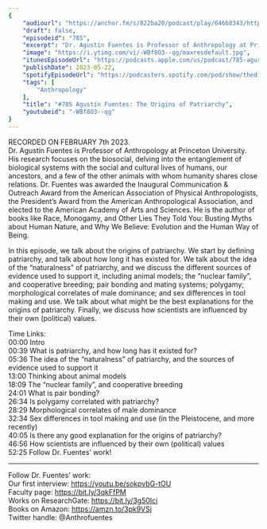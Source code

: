 ```yaml
---
{
	"audiourl": "https://anchor.fm/s/822ba20/podcast/play/64668343/https%3A%2F%2Fd3ctxlq1ktw2nl.cloudfront.net%2Fstaging%2F2023-1-7%2F2e9a8a14-916c-dbf6-4ddb-458b9f95545a.m4a",
	"draft": false,
	"episodeid": "785",
	"excerpt": "Dr. Agustín Fuentes is Professor of Anthropology at Princeton University. His research focuses on the biosocial, delving into the entanglement of biological systems with the social and cultural lives of humans, our ancestors, and a few of the other animals with whom humanity shares close relations. Dr. Fuentes was awarded the Inaugural Communication & Outreach Award from the American Association of Physical Anthropologists, the President’s Award from the American Anthropological Association, and elected to the American Academy of Arts and Sciences. He is the author of books like Race, Monogamy, and Other Lies They Told You: Busting Myths about Human Nature, and Why We Believe: Evolution and the Human Way of Being.",
	"image": "https://i.ytimg.com/vi/-WBf8O3--qg/maxresdefault.jpg",
	"itunesEpisodeUrl": "https://podcasts.apple.com/us/podcast/785-agust%C3%ADn-fuentes-the-origins-of-patriarchy/id1451347236?i=1000614034558&uo=4",
	"publishDate": 2023-05-22,
	"spotifyEpisodeUrl": "https://podcasters.spotify.com/pod/show/thedissenter/episodes/785-Agustn-Fuentes-The-Origins-of-Patriarchy-e1uk17n",
	"tags": [
		"Anthropology"
	],
	"title": "#785 Agustín Fuentes: The Origins of Patriarchy",
	"youtubeid": "-WBf8O3--qg"
}
---
```

RECORDED ON FEBRUARY 7th 2023.  
Dr. Agustín Fuentes is Professor of Anthropology at Princeton University. His research focuses on the biosocial, delving into the entanglement of biological systems with the social and cultural lives of humans, our ancestors, and a few of the other animals with whom humanity shares close relations. Dr. Fuentes was awarded the Inaugural Communication & Outreach Award from the American Association of Physical Anthropologists, the President’s Award from the American Anthropological Association, and elected to the American Academy of Arts and Sciences. He is the author of books like Race, Monogamy, and Other Lies They Told You: Busting Myths about Human Nature, and Why We Believe: Evolution and the Human Way of Being.

In this episode, we talk about the origins of patriarchy. We start by defining patriarchy, and talk about how long it has existed for. We talk about the idea of the “naturalness” of patriarchy, and we discuss the different sources of evidence used to support it, including animal models; the “nuclear family”, and cooperative breeding; pair bonding and mating systems; polygamy; morphological correlates of male dominance; and sex differences in tool making and use. We talk about what might be the best explanations for the origins of patriarchy. Finally, we discuss how scientists are influenced by their own (political) values.


Time Links:  
<time>00:00</time> Intro  
<time>00:39</time> What is patriarchy, and how long has it existed for?  
<time>05:36</time> The idea of the “naturalness” of patriarchy, and the sources of evidence used to support it  
<time>13:00</time> Thinking about animal models  
<time>18:09</time> The “nuclear family”, and cooperative breeding  
<time>24:01</time> What is pair bonding?  
<time>26:34</time> Is polygamy correlated with patriarchy?  
<time>28:29</time> Morphological correlates of male dominance  
<time>32:34</time> Sex differences in tool making and use (in the Pleistocene, and more recently)  
<time>40:05</time> Is there any good explanation for the origins of patriarchy?  
<time>46:56</time> How scientists are influenced by their own (political) values  
<time>52:25</time> Follow Dr. Fuentes’ work!

---

Follow Dr. Fuentes’ work:  
Our first interview: https://youtu.be/sokpvbG-tOU  
Faculty page: https://bit.ly/3qkFfPM  
Works on ResearchGate: https://bit.ly/3g50Ici  
Books on Amazon: https://amzn.to/3pk9VSj  
Twitter handle: @Anthrofuentes
